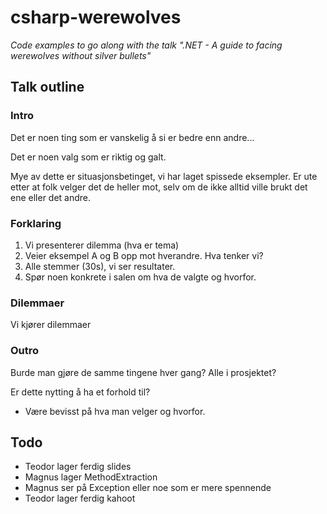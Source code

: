csharp-werewolves
=================
_Code examples to go along with the talk ".NET - A guide to facing werewolves without silver bullets"_

Talk outline
------------

### Intro
Det er noen ting som er vanskelig å si er bedre enn andre...

Det er noen valg som er riktig og galt.

Mye av dette er situasjonsbetinget, vi har laget spissede eksempler.
Er ute etter at folk velger det de heller mot, selv om de ikke alltid ville brukt det ene eller det andre.

### Forklaring
1. Vi presenterer dilemma (hva er tema)
2. Veier eksempel A og B opp mot hverandre. Hva tenker vi?
3. Alle stemmer (30s), vi ser resultater.
4. Spør noen konkrete i salen om hva de valgte og hvorfor.

### Dilemmaer
Vi kjører dilemmaer

### Outro
Burde man gjøre de samme tingene hver gang? Alle i prosjektet?

Er dette nytting å ha et forhold til?
* Være bevisst på hva man velger og hvorfor.

Todo
----
* Teodor lager ferdig slides
* Magnus lager MethodExtraction
* Magnus ser på Exception eller noe som er mere spennende
* Teodor lager ferdig kahoot
